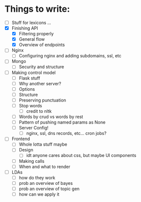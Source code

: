 # Things to write:

- [ ] Stuff for lexicons ...
- [X] Finishing API
  - [X] Filtering properly
  - [X] General flow
  - [X] Overview of endpoints
- [ ] Nginx
  - [ ] Configuring nginx and adding subdomains, ssl, etc
- [ ] Mongo
  - [ ] Security and structure
- [ ] Making control model
  - [ ] Flask stuff
  - [ ] Why another server?
  - [ ] Options
  - [ ] Structure
  - [ ] Preserving punctuation
  - [ ] Stop words
    - [ ] credit to nltk
  - [ ] Words by crud vs words by rest
  - [ ] Pattern of pushing named params as None 
  - [ ] Server Config!
    - [ ] nginx, ssl, dns records, etc...   cron jobs?
- [ ] Frontend
  - [ ] Whole lotta stuff maybe
  - [ ] Design
    - [ ] idt anyone cares about css, but maybe UI components
  - [ ] Making calls
  - [ ] When and what to render
- [ ] LDAs
  - [ ] how do they work
  - [ ] prob an overview of bayes
  - [ ] prob an overview of topic gen
  - [ ] how can we apply it